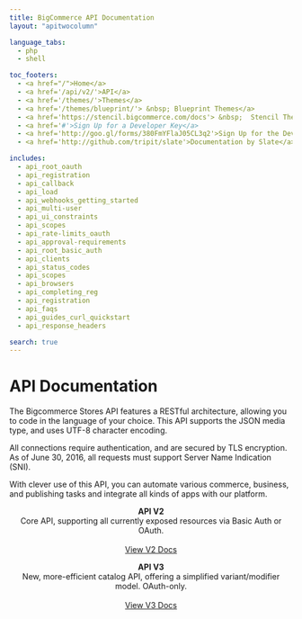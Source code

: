 ```yaml
---
title: BigCommerce API Documentation
layout: "apitwocolumn"

language_tabs:
  - php
  - shell

toc_footers:
  - <a href="/">Home</a>
  - <a href='/api/v2/'>API</a>
  - <a href='/themes/'>Themes</a>
  - <a href='/themes/blueprint/'> &nbsp; Blueprint Themes</a>
  - <a href='https://stencil.bigcommerce.com/docs'> &nbsp;  Stencil Themes</a>
  - <a href='#'>Sign Up for a Developer Key</a>
  - <a href='http://goo.gl/forms/380FmYFlaJ05CL3q2'>Sign Up for the Developer Newsletter</a>
  - <a href='http://github.com/tripit/slate'>Documentation by Slate</a>

includes:
  - api_root_oauth
  - api_registration
  - api_callback
  - api_load
  - api_webhooks_getting_started
  - api_multi-user
  - api_ui_constraints
  - api_scopes
  - api_rate-limits_oauth
  - api_approval-requirements
  - api_root_basic_auth
  - api_clients
  - api_status_codes
  - api_scopes
  - api_browsers
  - api_completing_reg
  - api_registration
  - api_faqs
  - api_guides_curl_quickstart
  - api_response_headers

search: true
---
```


# API Documentation

The Bigcommerce Stores API features a RESTful architecture, allowing you to code in the language of your choice. This API supports the JSON media type, and uses UTF-8 character encoding.

All connections require authentication, and are secured by TLS encryption. As of June 30, 2016, all requests must support Server Name Indication (SNI).

With clever use of this API, you can automate various commerce, business, and publishing tasks and integrate all kinds of apps with our platform.

<section class=
    "block block--defaultScheme block--allViewport block--paddingTop block--twoColTextOverBg">
        <div class="block-container">
            <div class="block-container-inner">
                <div class=
                "block--twoColTextOverBg-row block--twoColTextOverBg-row--split6">
                    <div class=
                    "block--twoColTextOverBg-column block--twoColTextOverBg-column--centerImageAlign">
                        <div class="block-text block-shadow">
                          <p class="rt-scheme--lightestGrey" rel=
                          "text-align: center;" style="text-align: center;">
                          <span class="type-large"><strong class=
                          "rt-scheme-headline">API V2</strong><br>
                          Core API, supporting all currently exposed resources via Basic Auth or OAuth.
                          </span><span class=
                          "type-large"><br>
                          <br>
                          <a class="button button--action" href=
                          "/api/v2">
                          View V2 Docs</a><br></span></p>
                        </div>
                    </div>
                    <div class=
                    "block--twoColTextOverBg-column block--twoColTextOverBg-column--centerImageAlign">
                        <div class="block-text block-shadow">
                            <p class="rt-scheme--lightestGrey" style=
                            "text-align: center;"><strong class=
                            "rt-scheme-headline">API V3</strong><span class="type-large"><br>
                            New, more-efficient catalog API, offering a simplified variant/modifier model. OAuth-only.</span><span class=
                            "type-large"><br>
                            <br>
                            <a class="button button--action" href=
                            "/api/v3">
                            View V3 Docs</a><br></span></p>
                        </div>
                    </div>
                </div>
            </div>
        </div>
</section>